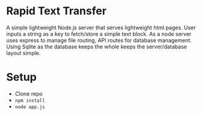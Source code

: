 # Rapid Text Transfer
A simple lightweight Node.js server that serves lightweight html pages. User inputs a string as a key to fetch/store a simple text block. As a node server uses express to manage file routing, API routes for database management. Using Sqlite as the database keeps the whole keeps the server/database layout simple.
# Setup
- Clone repo
- `npm install`
- `node app.js`